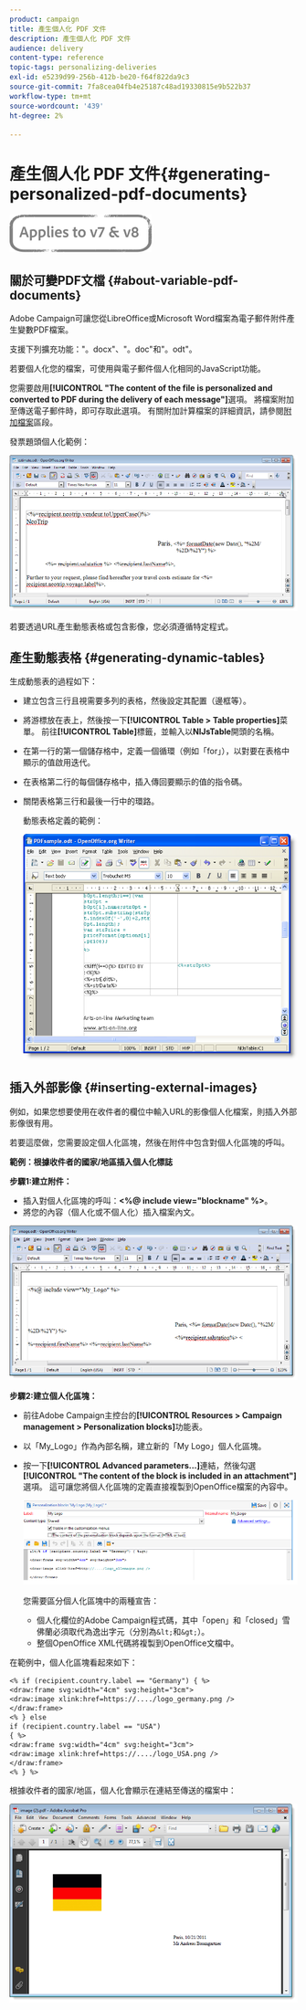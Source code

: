 ```yaml
---
product: campaign
title: 產生個人化 PDF 文件
description: 產生個人化 PDF 文件
audience: delivery
content-type: reference
topic-tags: personalizing-deliveries
exl-id: e5239d99-256b-412b-be20-f64f822da9c3
source-git-commit: 7fa8cea04fb4e25187c48ad19330815e9b522b37
workflow-type: tm+mt
source-wordcount: '439'
ht-degree: 2%

---
```


# 產生個人化 PDF 文件{#generating-personalized-pdf-documents}

![](../../assets/common.svg)

## 關於可變PDF文檔 {#about-variable-pdf-documents}

Adobe Campaign可讓您從LibreOffice或Microsoft Word檔案為電子郵件附件產生變數PDF檔案。

支援下列擴充功能：&quot;。docx&quot;、&quot;。doc&quot;和&quot;。odt&quot;。

若要個人化您的檔案，可使用與電子郵件個人化相同的JavaScript功能。

您需要啟用&#x200B;**[!UICONTROL "The content of the file is personalized and converted to PDF during the delivery of each message"]**&#x200B;選項。 將檔案附加至傳送電子郵件時，即可存取此選項。 有關附加計算檔案的詳細資訊，請參閱[附加檔案](attaching-files.md)區段。

發票題頭個人化範例：

![](assets/s_ncs_pdf_simple.png)

若要透過URL產生動態表格或包含影像，您必須遵循特定程式。

## 產生動態表格 {#generating-dynamic-tables}

生成動態表的過程如下：

* 建立包含三行且視需要多列的表格，然後設定其配置（邊框等）。
* 將游標放在表上，然後按一下&#x200B;**[!UICONTROL Table > Table properties]**&#x200B;菜單。 前往&#x200B;**[!UICONTROL Table]**&#x200B;標籤，並輸入以&#x200B;**NlJsTable**&#x200B;開頭的名稱。
* 在第一行的第一個儲存格中，定義一個循環（例如「for」），以對要在表格中顯示的值啟用迭代。
* 在表格第二行的每個儲存格中，插入傳回要顯示的值的指令碼。
* 關閉表格第三行和最後一行中的環路。

   動態表格定義的範例：

   ![](assets/s_ncs_pdf_table.png)

## 插入外部影像 {#inserting-external-images}

例如，如果您想要使用在收件者的欄位中輸入URL的影像個人化檔案，則插入外部影像很有用。

若要這麼做，您需要設定個人化區塊，然後在附件中包含對個人化區塊的呼叫。

**範例：根據收件者的國家/地區插入個人化標誌**

**步驟1:建立附件：**

* 插入對個人化區塊的呼叫：**&lt;%@ include view=&quot;blockname&quot; %>**。
* 將您的內容（個人化或不個人化）插入檔案內文。

![](assets/s_ncs_open_office_blocdeperso.png)

**步驟2:建立個人化區塊：**

* 前往Adobe Campaign主控台的&#x200B;**[!UICONTROL Resources > Campaign management > Personalization blocks]**&#x200B;功能表。
* 以「My_Logo」作為內部名稱，建立新的「My Logo」個人化區塊。
* 按一下&#x200B;**[!UICONTROL Advanced parameters...]**&#x200B;連結，然後勾選&#x200B;**[!UICONTROL "The content of the block is included in an attachment"]**&#x200B;選項。 這可讓您將個人化區塊的定義直接複製到OpenOffice檔案的內容中。

   ![](assets/s_ncs_pdf_bloc_option.png)

   您需要區分個人化區塊中的兩種宣告：

   * 個人化欄位的Adobe Campaign程式碼，其中「open」和「closed」雪佛蘭必須取代為逸出字元（分別為`&lt;`和`&gt;`）。
   * 整個OpenOffice XML代碼將複製到OpenOffice文檔中。

在範例中，個人化區塊看起來如下：

```
<% if (recipient.country.label == "Germany") { %>
<draw:frame svg:width="4cm" svg:height="3cm">
<draw:image xlink:href=https://..../logo_germany.png />
</draw:frame>
<% } else
if (recipient.country.label == "USA")
{ %>
<draw:frame svg:width="4cm" svg:height="3cm">
<draw:image xlink:href=https://..../logo_USA.png />
</draw:frame>
<% } %>
```

根據收件者的國家/地區，個人化會顯示在連結至傳送的檔案中：

![](assets/s_ncs_pdf_result.png)

